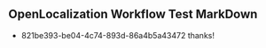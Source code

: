 ## OpenLocalization Workflow Test MarkDown
* 821be393-be04-4c74-893d-86a4b5a43472 
thanks!<!--HONumber=Mar16_HO3-->
